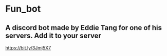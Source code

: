 # Fun_bot
A discord bot made by Eddie Tang for one of his servers.
Add it to your server
-----------------
https://bit.ly/3Jmj5X7 
